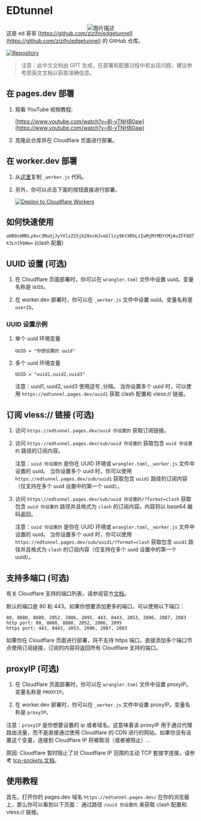 # EDtunnel

<p align="center">
  <img src="https://cloudflare-ipfs.com/ipfs/bafybeigd6i5aavwpr6wvnwuyayklq3omonggta4x2q7kpmgafj357nkcky" alt="图片描述" style="margin-bottom: -50px;">
</p>

这是 ed 哥哥 [https://github.com/zizifn/edgetunnel](https://github.com/zizifn/edgetunnel) 的 GitHub 仓库。

[![Repository](https://img.shields.io/badge/View%20on-GitHub-blue.svg)](https://github.com/zizifn/edgetunnel)

> 注意：此中文文档由 GPT 生成，在部署和配置过程中若出现问题，建议参考原英文文档以获取准确信息。

## 在 pages.dev 部署

1. 观看 YouTube 视频教程:

   [https://www.youtube.com/watch?v=8I-yTNHB0aw](https://www.youtube.com/watch?v=8I-yTNHB0aw)

2. 克隆此仓库并在 Cloudflare 页面进行部署。

## 在 worker.dev 部署

1. 从[这里](https://github.com/w0950095/EDtunnel/blob/main/_worker.js)复制 `_worker.js` 代码。

2. 另外，你可以点击下面的按钮直接进行部署。

   [![Deploy to Cloudflare Workers](https://deploy.workers.cloudflare.com/button)](https://deploy.workers.cloudflare.com/?url=https://github.com/w0950095/EDtunnel)

## 如何快速使用

`aHR0cHM6Ly9vc3MudjJyYXlzZS5jb20vcHJveGllcy9kYXRhLzIwMjMtMDYtMjAvZFFOQTk3LnlhbWw=` (clash 配置)

## UUID 设置 (可选)

1. 在 Cloudflare 页面部署时，你可以在 `wrangler.toml` 文件中设置 uuid。变量名称是 `UUID`。

2. 在 worker.dev 部署时，你可以在 `_worker.js` 文件中设置 uuid。变量名称是 `userID`。

### UUID 设置示例

1. 单个 uuid 环境变量

   ```.environment
   UUID = "你想设置的 uuid"
   ```

2. 多个 uuid 环境变量

   ```.environment
   UUID = "uuid1,uuid2,uuid3"
   ```

   注意：uuid1, uuid2, uuid3 使用逗号`,`分隔。
   当你设置多个 uuid 时，可以使用 `https://edtunnel.pages.dev/uuid1` 获取 clash 配置和 vless:// 链接。

## 订阅 vless:// 链接 (可选)

1. 访问 `https://edtunnel.pages.dev/uuid 你设置的` 获取订阅链接。

2. 访问 `https://edtunnel.pages.dev/sub/uuid 你设置的` 获取包含 `uuid 你设置的` 路径的订阅内容。

   注意：`uuid 你设置的` 是你在 UUID 环境或 `wrangler.toml`, `_worker.js` 文件中设置的 uuid。
   当你设置多个 uuid 时，你可以使用 `https://edtunnel.pages.dev/sub/uuid1` 获取包含 `uuid1` 路径的订阅内容（仅支持在多个 uuid 设置中的第一个 uuid）。

3. 访问 `https://edtunnel.pages.dev/sub/uuid 你设置的/?format=clash` 获取包含 `uuid 你设置的` 路径并且格式为 `clash` 的订阅内容。内容将以 base64 编码返回。

   注意：`uuid 你设置的` 是你在 UUID 环境或 `wrangler.toml`, `_worker.js` 文件中设置的 uuid。
   当你设置多个 uuid 时，你可以使用 `https://edtunnel.pages.dev/sub/uuid1/?format=clash` 获取包含 `uuid1` 路径并且格式为 `clash` 的订阅内容（仅支持在多个 uuid 设置中的第一个 uuid）。

## 支持多端口 (可选)

有关 Cloudflare 支持的端口列表，请参阅官方[文档](https://developers.cloudflare.com/cloudflare-one/connections/connect-apps/ports)。

默认的端口是 80 和 443。如果你想要添加更多的端口，可以使用以下端口：

```text
80, 8080, 8880, 2052, 2086, 2095, 443, 8443, 2053, 2096, 2087, 2083
http port: 80, 8080, 8880, 2052, 2086, 2095
https port: 443, 8443, 2053, 2096, 2087, 2083
```

如果你在 Cloudflare 页面进行部署，将不支持 https 端口。直接添加多个端口节点使用订阅链接，订阅的内容将返回所有 Cloudflare 支持的端口。

## proxyIP (可选)

1. 在 Cloudflare 页面部署时，你可以在 `wrangler.toml` 文件中设置 proxyIP。变量名称是 `PROXYIP`。

2. 在 worker.dev 部署时，你可以在 `_worker.js` 文件中设置 proxyIP。变量名称是 `proxyIP`。

注意：`proxyIP` 是你想要设置的 ip 或者域名。这意味着该 proxyIP 用于通过代理路由流量，而不是直接通过使用 Cloudflare 的 CDN 进行的网站。如果你没有设置这个变量，连接到 Cloudflare IP 将被取消（或者被阻止）...

原因: Cloudflare 暂时阻止了对 Cloudflare IP 范围的主动 TCP 套接字连接，请参考 [tcp-sockets 文档](https://developers.cloudflare.com/workers/runtime-apis/tcp-sockets/#considerations)。

## 使用教程

首先，打开你的 pages.dev 域名 `https://edtunnel.pages.dev/` 在你的浏览器上，那么你可以看到以下页面：
通过路径 `/uuid 你设置的` 来获取 clash 配置和 vless:// 链接。

